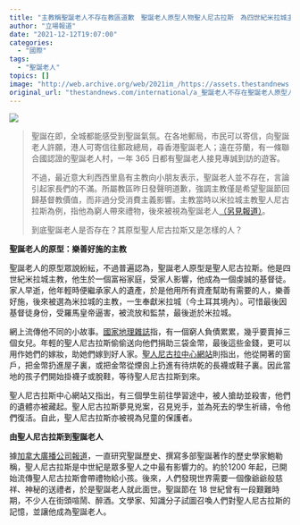 ```yaml
---
title: "主教稱聖誕老人不存在教區道歉　聖誕老人原型人物聖人尼古拉斯　為四世紀米拉城主教"
author: "立場報道"
date: "2021-12-12T19:07:00"
categories:
  - "國際"
tags:
  - "聖誕老人"
topics: []
image: "http://web.archive.org/web/2021im_/https://assets.thestandnews.com/media/photos/santa-26.png"
original_url: "thestandnews.com/international/a_聖誕老人不存在聖誕老人原型人物尋根究底"
---
```

![](http://web.archive.org/web/2021im_/https://assets.thestandnews.com/media/photos/santa-26.png)

> 聖誕在即，全城都能感受到聖誕氣氛。在各地郵局，市民可以寄信，向聖誕老人許願，港人可寄信往郵政總局，尋香港聖誕老人；遠在芬蘭，有一條聯合國認證的聖誕老人村，一年 365 日都有聖誕老人接見專誠到訪的遊客。
> 
> 不過，最近意大利西西里島有主教向小朋友表示，聖誕老人並不存在，言論引起家長們的不滿。所屬教區昨日發聲明道歉，強調主教僅是希望聖誕節回歸基督教價值，而非過分受消費主義影響。主教當時以米拉城主教聖人尼古拉斯為例，指他為窮人帶來禮物，後來被視為聖誕老人[（另見報道）](../../international/%E6%84%8F%E5%A4%A7%E5%88%A9%E4%B8%BB%E6%95%99%E5%90%91%E5%B0%8F%E6%9C%8B%E5%8F%8B%E7%A8%B1%E8%81%96%E8%AA%95%E8%80%81%E4%BA%BA%E4%B8%8D%E5%AD%98%E5%9C%A8-%E6%95%99%E5%8D%80%E6%80%A5%E9%81%93%E6%AD%89)。
> 
> 到底聖誕老人是否存在？其原型聖人尼古拉斯又是怎樣的人？ 

**聖誕老人的原型：樂善好施的主教**

聖誕老人的原型眾說紛紜，不過普遍認為，聖誕老人原型是聖人尼古拉斯。他是四世紀米拉城主教，他生於一個富裕家庭，受家人影響，他成為一個虔誠的基督徒。家人早逝，他年輕時便繼承家人的遺產，於是他用所有資產幫助有需要的人，樂善好施，後來被選為米拉城的主教，一生奉獻米拉城（今土耳其境內）。可惜最後因基督徒身份，受羅馬皇帝逼害，被流放和監禁，最後逝於米拉城。

網上流傳他不同的小故事。[國家地理雜誌](http://web.archive.org/web/20211212153927/https://www.nationalgeographic.com/history/article/131219-santa-claus-origin-history-christmas-facts-st-nicholas)指，有一個窮人負債累累，幾乎要賣掉三個女兒。年輕的聖人尼古拉斯偷偷送向他們捐助三袋金幣，最後這些金錢，更可以用作她們的嫁妝，助她們嫁到好人家。[聖人尼古拉中心網站](http://web.archive.org/web/20211212153927/https://www.stnicholascenter.org/who-is-st-nicholas)則指出，他從開著的窗戶，把金幣扔進屋子裏，或把金幣從煙囪上扔進有待烘乾的長襪或鞋子裏。因此當地的孩子們開始掛襪子或脫鞋，等待聖人尼古拉斯到來。

聖人尼古拉斯中心網站又指出，有三個學生前往學習途中，被人搶劫並殺害，他們的遺體亦被藏起。聖人尼古拉斯夢見兇案，召見兇手，並為死去的學生祈禱，令他們復活。自此，聖人尼古拉斯亦被視為兒童的保護者。

**由聖人尼古拉斯到聖誕老人**

據[加拿大廣播公司報道](http://web.archive.org/web/20211212153927/https://www.cbc.ca/news/canada/manitoba/christmas-history-gerry-bowler-1.4464424)，一直研究聖誕歷史、撰寫多部聖誕著作的歷史學家鮑勒稱，聖人尼古拉斯是中世紀是眾多聖人之中最有影響力的。約於1200 年起，已開始流傳聖人尼古拉斯會帶禮物給小孩。後來，人們發現世界需要一個像爺爺般慈祥、神秘的送禮者，於是聖誕老人就此面世。聖誕節在 18 世紀曾有一段艱難時期，不少人在街頭喧鬧、醉酒。文學家、知識分子試圖召喚人們對聖人尼古拉斯的記憶，並讓他成為聖誕老人。
